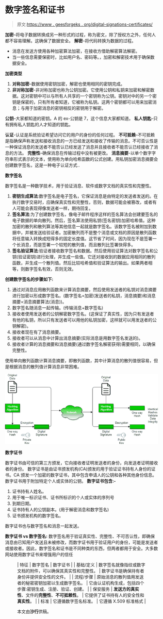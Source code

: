 # 数字签名和证书

> 原文:[https://www . geesforgeks . org/digital-signations-certificates/](https://www.geeksforgeeks.org/digital-signatures-certificates/)

**加密**–将电子数据转换成另一种形式的过程，称为密文，除了授权方之外，任何人都不容易理解。这确保了数据安全。
**解密**–将代码转换为数据的过程。

*   消息在发送方使用各种加密算法加密，在接收方借助解密算法解密。
*   当一些信息需要保密时，比如用户名、密码等。，加密和解密技术用于确保数据安全。

**加密类型**

1.  **对称加密**–数据使用密钥加密，解密也使用相同的密钥完成。
2.  **非对称加密**-非对称加密也称为公钥加密。它使用公钥和私钥来加密和解密数据。这对密钥中可以与所有人共享的一个密钥称为公钥。密钥对中的另一个密钥是保密的，只有所有者知道，它被称为私钥。这两个密钥都可以用来加密消息；与用于加密消息的密钥相反的密钥用于解密。

**公钥**–大家都知道的密钥。A 的 ex-公钥是 7，这个信息大家都知道。
**私人钥匙**–只有拥有私人钥匙的人才知道的钥匙。

**认证**-认证是系统验证希望访问它的用户的身份的任何过程。
**不可抵赖**–不可抵赖是指确保声称发送和接收消息的一方已经发送和接收了传输的消息。不可否认性是一种保证消息的发送者不能否认已经发送了消息并且接收者不能否认已经接收了消息的方法。
**完整性**–确保消息在传输过程中没有被更改。
**消息摘要**-以单个数字字符串形式表示的文本，使用称为单向哈希函数的公式创建。用私钥加密消息摘要会创建数字签名，这是一种电子认证方式..

**数字签名**

数字签名是一种数学技术，用于验证消息、软件或数字文档的真实性和完整性。

1.  **密钥生成算法**:数字签名是电子签名，它保证消息是由特定的发送者发送的。在执行数字交易时，应确保真实性和完整性，否则，数据可能会被篡改，或者有人可能会表现得像发送者一样，期待回复。
2.  **签名算法**:为了创建数字签名，像电子邮件程序这样的签名算法会创建要签名的电子数据的单向散列。然后，签名算法使用私钥(签名密钥)加密哈希值。这种加密的散列和散列算法等其他信息一起就是数字签名。该数字签名被附加到数据中，并被发送给验证者。加密散列而不是整个消息或文档的原因是散列函数将任意输入转换成短得多的固定长度值。这节省了时间，因为现在不是签署一个长消息，而是签署一个较短的散列值，而且散列比签署快得多。
3.  **签名验证算法**:验证者接收数字签名和数据。然后使用验证算法对数字签名和公钥(验证密钥)进行处理，并生成一些值。它还对接收到的数据应用相同的散列函数，并生成一个散列值。然后比较哈希值和验证算法的输出。如果两者相等，则数字签名有效，否则无效。

**创建数字签名的步骤如下:**

1.  通过对消息应用散列函数来计算消息摘要，然后使用发送者的私钥对消息摘要进行加密以形成数字签名。(数字签名=加密(发送者的私钥，消息摘要)和消息摘要=消息摘要算法(消息))。
2.  数字签名随消息一起传输。(传输消息+数字签名)
3.  接收者使用发送者的公钥解密数字签名。(这保证了真实性，因为只有发送者有他的私钥，所以只有发送者可以用他的私钥加密，这样就可以用发送者的公钥解密)。
4.  接收者现在有了消息摘要。
5.  接收者可以从消息中计算出消息摘要(实际消息是用数字签名发送的)。
6.  接收者计算的消息摘要和消息摘要(通过数字签名解密获得)需要相同，以确保完整性。

使用单向散列函数计算消息摘要，即散列函数，其中计算消息的散列值很容易，但是根据消息的散列值计算消息非常困难。

![](img/20a6026badebeae500e61f562de2cdfd.png)

**数字证书**

数字证书由可信的第三方颁发，它向接收者证明发送者的身份，向发送者证明接收者的身份。
数字证书是由证书颁发机构(CA)颁发的用于验证证书持有人身份的证书。CA 颁发一个加密的数字证书，其中包含申请人的公钥和各种其他身份信息。数字证书用于附加特定个人或实体的公钥。
**数字证书包含:-**

1.  证书持有人姓名。
2.  用于唯一标识证书、证书所标识的个人或实体的序列号
3.  到期日期。
4.  证书持有人的公钥副本。(用于解密消息和数字签名)
5.  证书颁发机构的数字签名。

数字证书也与数字签名和消息一起发送。

**数字证书 vs 数字签名:**
数字签名用于验证真实性、完整性、不可否认性，即确保消息由已知用户发送且未被修改，而数字证书用于验证用户的身份，可能是发送者或接收者。因此，数字签名和证书是不同种类的东西，但两者都用于安全。大多数网站使用数字证书来增强用户的信任

<figure class="table">

| 特征 | 数字签名 | 数字证书 |
| 基础/定义 | 数字签名就像指纹或数字文档的附件，可以确保其真实性和完整性。 | 数字证书是确保持有者身份并提供安全性的文件。 |
| 流程/步骤 | 原始消息的散列值用发送者的秘密密钥加密以生成数字签名。 | 它由认证机构生成，包括四个步骤:密钥生成、注册、验证、创建。 |
| 保安服务 | **发送方的真实性**、文件的**完整性**、**不可抵赖性**。 | 它提供了证书持有人的安全性和**真实性**。 |
| 标准 | 它遵循数字签名标准。 | 它遵循 X.509 标准格式 |

本文由**沙行**供稿。

</figure>